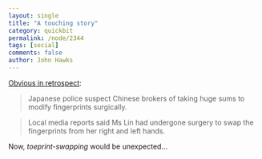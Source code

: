 ```yaml
---
layout: single 
title: "A touching story" 
category: quickbit
permalink: /node/2344
tags: [social] 
comments: false 
author: John Hawks 
---
```


<a href="http://news.bbc.co.uk/2/hi/asia-pacific/8400222.stm">Obvious in retrospect</a>: 

<blockquote>Japanese police suspect Chinese brokers of taking huge sums to modify fingerprints surgically.</blockquote>

<blockquote>Local media reports said Ms Lin had undergone surgery to swap the fingerprints from her right and left hands.</blockquote>

Now, <i>toeprint-swapping</i> would be unexpected...

